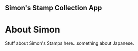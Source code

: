 Simon's Stamp Collection App
---

# About Simon

Stuff about Simon's Stamps here...something about Japanese.
